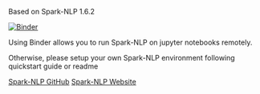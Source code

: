 Based on Spark-NLP 1.6.2

[![Binder](https://mybinder.org/badge.svg)](https://mybinder.org/v2/gh/JohnSnowLabs/spark-nlp-workshop/master)

Using Binder allows you to run Spark-NLP on jupyter notebooks remotely.

Otherwise, please setup your own Spark-NLP environment following quickstart guide or readme

[Spark-NLP GitHub](https://github.com/JohnSnowLabs/spark-nlp)
[Spark-NLP Website](https://nlp.johnsnowlabs.com/)

